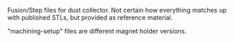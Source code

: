 Fusion/Step files for dust collector. Not certain how everything matches up with published STLs, but provided as reference material.

"machining-setup" files are different magnet holder versions.
